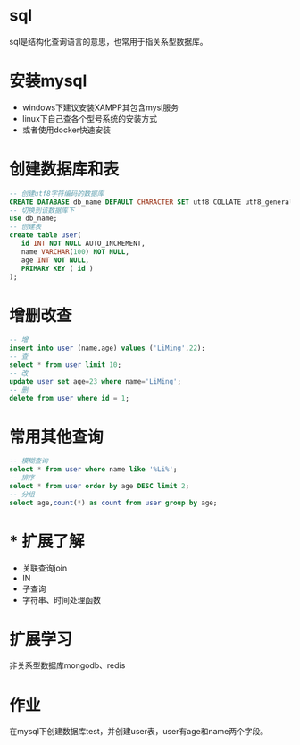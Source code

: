 # sql
sql是结构化查询语言的意思，也常用于指关系型数据库。
# 安装mysql
- windows下建议安装XAMPP其包含mysl服务
- linux下自己查各个型号系统的安装方式
- 或者使用docker快速安装
# 创建数据库和表
```sql
-- 创建utf8字符编码的数据库
CREATE DATABASE db_name DEFAULT CHARACTER SET utf8 COLLATE utf8_general_ci;
-- 切换到该数据库下
use db_name;
-- 创建表
create table user(
   id INT NOT NULL AUTO_INCREMENT,
   name VARCHAR(100) NOT NULL,
   age INT NOT NULL,
   PRIMARY KEY ( id )
);
```
# 增删改查
```sql
-- 增
insert into user (name,age) values ('LiMing',22);
-- 查
select * from user limit 10; 
-- 改
update user set age=23 where name='LiMing';
-- 删
delete from user where id = 1;
```
# 常用其他查询
```sql
-- 模糊查询
select * from user where name like '%Li%';
-- 排序
select * from user order by age DESC limit 2;
-- 分组  
select age,count(*) as count from user group by age;
```
# * 扩展了解
- 关联查询join
- IN
- 子查询
- 字符串、时间处理函数
# 扩展学习
非关系型数据库mongodb、redis
# 作业
在mysql下创建数据库test，并创建user表，user有age和name两个字段。